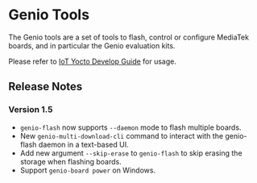 # Genio Tools

The Genio tools are a set of tools to flash, control or configure MediaTek
boards, and in particular the Genio evaluation kits.

Please refer to 
[IoT Yocto Develop Guide](https://mediatek.gitlab.io/aiot/doc/aiot-dev-guide/master/tools/genio-tools.html)
for usage.

## Release Notes

### Version 1.5

- `genio-flash` now supports `--daemon` mode to flash multiple boards.
- New `genio-multi-download-cli` command to interact with the genio-flash daemon
  in a text-based UI.
- Add new argument `--skip-erase` to `genio-flash` to skip erasing the storage
  when flashing boards.
- Support `genio-board power` on Windows.
